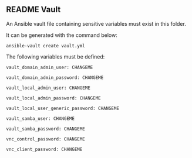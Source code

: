 ## README Vault 

An Ansible vault file containing sensitive variables must exist in this folder. 

It can be generated with the command below:

`ansible-vault create vault.yml`

The following variables must be defined:

`vault_domain_admin_user: CHANGEME`

`vault_domain_admin_password: CHANGEME`

`vault_local_admin_user: CHANGEME`

`vault_local_admin_password: CHANGEME`

`vault_local_user_generic_password: CHANGEME`

`vault_samba_user: CHANGEME`

`vault_samba_password: CHANGEME`

`vnc_control_password: CHANGEME`

`vnc_client_password: CHANGEME`

